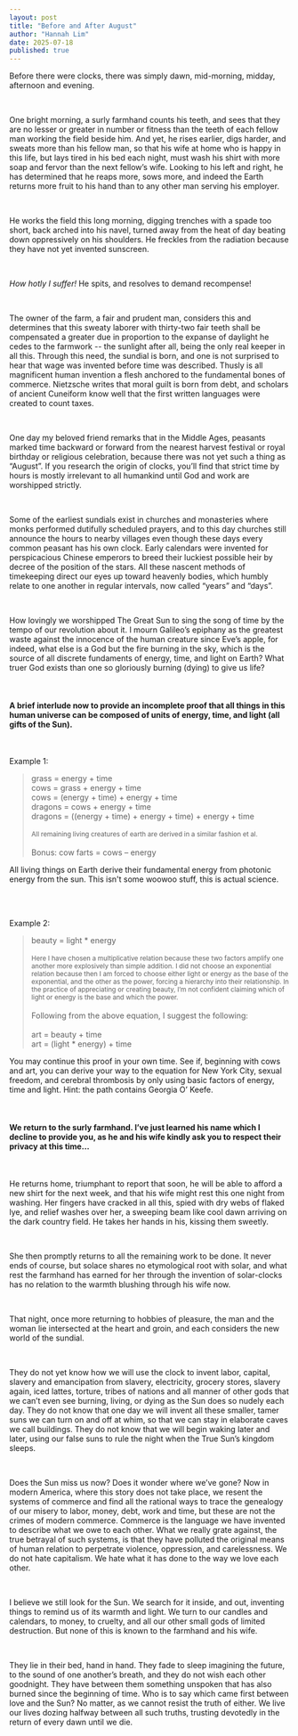 ```yaml
---
layout: post
title: "Before and After August"
author: "Hannah Lim"
date: 2025-07-18
published: true
---
```


Before there were clocks, there was simply dawn, mid-morning, midday, afternoon and evening. 

<br>

One bright morning, a surly farmhand counts his teeth, and sees that they are no lesser or greater in number or fitness than the teeth of each fellow man working the field beside him. And yet, he rises earlier, digs harder, and sweats more than his fellow man, so that his wife at home who is happy in this life, but lays tired in his bed each night, must wash his shirt with more soap and fervor than the next fellow’s wife. Looking to his left and right, he has determined that he reaps more, sows more, and indeed the Earth returns more fruit to his hand than to any other man serving his employer. 

<br>

He works the field this long morning, digging trenches with a spade too short, back arched into his navel, turned away from the heat of day beating down oppressively on his shoulders. He freckles from the radiation because they have not yet invented sunscreen. 

<br>

*How hotly I suffer!*  He spits, and resolves to demand recompense!

<br>

The owner of the farm, a fair and prudent man, considers this and determines that this sweaty laborer with thirty-two fair teeth shall be compensated a greater due in proportion to the expanse of daylight he cedes to the farmwork -- the sunlight after all, being the only real keeper in all this. Through this need, the sundial is born, and one is not surprised to hear that wage was invented before time was described. Thusly is all magnificent human invention a flesh anchored to the fundamental bones of commerce. Nietzsche writes that moral guilt is born from debt, and scholars of ancient Cuneiform know well that the first written languages were created to count taxes.

<br>

One day my beloved friend remarks that in the Middle Ages, peasants marked time backward or forward from the nearest harvest festival or royal birthday or religious celebration, because there was not yet such a thing as “August”. If you research the origin of clocks, you’ll find that strict time by hours is mostly irrelevant to all humankind until God and work are worshipped strictly. 

<br>

Some of the earliest sundials exist in churches and monasteries where monks performed dutifully scheduled prayers, and to this day churches still announce the hours to nearby villages even though these days every common peasant has his own clock. Early calendars were invented for perspicacious Chinese emperors to breed their luckiest possible heir by decree of the position of the stars. All these nascent methods of timekeeping direct our eyes up toward heavenly bodies, which humbly relate to one another in regular intervals, now called “years” and “days”. 

<br>

How lovingly we worshipped The Great Sun to sing the song of time by the tempo of our revolution about it. I mourn Galileo’s epiphany as the greatest waste against the innocence of the human creature since Eve’s apple, for indeed, what else is a God but the fire burning in the sky, which is the source of all discrete fundaments of energy, time, and light on Earth? What truer God exists than one so gloriously burning (dying) to give us life? 

<br>

#### A brief interlude now to provide an incomplete proof that all things in this human universe can be composed of units of energy, time, and light (all gifts of the Sun).

<br>

Example 1:
<blockquote><p>
grass = energy + time
<br>
cows = grass + energy + time
<br>
cows = (energy + time) + energy + time
<br>
dragons = cows + energy + time
<br>
dragons = ((energy + time) + energy + time) + energy + time
<br><br>
<small>All remaining living creatures of earth are derived in a similar fashion et al.</small>
<br><br>
Bonus: cow farts = cows – energy
</p></blockquote>

All living things on Earth derive their fundamental energy from photonic energy from the sun. This isn't some woowoo stuff, this is actual science.

<br>
<br>

Example 2:
<blockquote><p>
beauty = light * energy 
<br><br>
<small>Here I have chosen a multiplicative relation because these two factors amplify one another more explosively than simple addition. I did not choose an exponential relation because then I am forced to choose either light or energy as the base of the exponential, and the other as the power, forcing a hierarchy into their relationship. In the practice of appreciating or creating beauty, I’m not confident claiming which of light or energy is the base and which the power.</small>
<br><br>
Following from the above equation, I suggest the following:
<br><br>
art = beauty + time
<br>
art = (light * energy) + time
</p></blockquote>

You may continue this proof in your own time. See if, beginning with cows and art, you can derive your way to the equation for New York City, sexual freedom, and cerebral thrombosis by only using basic factors of energy, time and light. Hint: the path contains Georgia O’ Keefe.

<br>

#### We return to the surly farmhand. I’ve just learned his name which I decline to provide you, as he and his wife kindly ask you to respect their privacy at this time…

<br>

He returns home, triumphant to report that soon, he will be able to afford a new shirt for the next week, and that his wife might rest this one night from washing. Her fingers have cracked in all this, spied with dry webs of flaked lye, and relief washes over her, a sweeping beam like cool dawn arriving on the dark country field. He takes her hands in his, kissing them sweetly.

<br>

She then promptly returns to all the remaining work to be done. It never ends of course, but solace shares no etymological root with solar, and what rest the farmhand has earned for her through the invention of solar-clocks has no relation to the warmth blushing through his wife now. 

<br>

That night, once more returning to hobbies of pleasure, the man and the woman lie intersected at the heart and groin, and each considers the new world of the sundial. 

<br>

They do not yet know how we will use the clock to invent labor, capital, slavery and emancipation from slavery, electricity, grocery stores, slavery again, iced lattes, torture, tribes of nations and all manner of other gods that we can’t even see burning, living, or dying as the Sun does so nudely each day.
They do not know that one day we will invent all these smaller, tamer suns we can turn on and off at whim, so that we can stay in elaborate caves we call buildings. They do not know that we will begin waking later and later, using our false suns to rule the night when the True Sun’s kingdom sleeps.

<br>

Does the Sun miss us now? Does it wonder where we’ve gone? Now in modern America, where this story does not take place, we resent the systems of commerce and find all the rational ways to trace the genealogy of our misery to labor, money, debt, work and time, but these are not the crimes of modern commerce. Commerce is the language we have invented to describe what we owe to each other. What we really grate against, the true betrayal of such systems, is that they have polluted the original means of human relation to perpetrate violence, oppression, and carelessness. We do not hate capitalism. We hate what it has done to the way we love each other.

<br>

I believe we still look for the Sun. We search for it inside, and out, inventing things to remind us of its warmth and light. We turn to our candles and calendars, to money, to cruelty, and all our other small gods of limited destruction. But none of this is known to the farmhand and his wife. 

<br>

They lie in their bed, hand in hand. They fade to sleep imagining the future, to the sound of one another’s breath, and they do not wish each other goodnight. They have between them something unspoken that has also burned since the beginning of time. Who is to say which came first between love and the Sun? No matter, as we cannot resist the truth of either. We live our lives dozing halfway between all such truths, trusting devotedly in the return of every dawn until we die.
